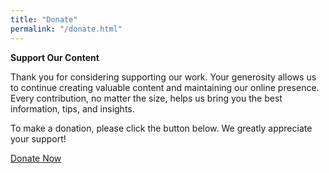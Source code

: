 ```yaml
---
title: "Donate"
permalink: "/donate.html"
---
```


**Support Our Content**

Thank you for considering supporting our work. Your generosity allows us to continue creating valuable content and maintaining our online presence. Every contribution, no matter the size, helps us bring you the best information, tips, and insights.

To make a donation, please click the button below. We greatly appreciate your support!

[Donate Now](#)